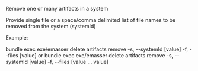 Remove one or many artifacts in a system

Provide single file or a space/comma delimited list of file names to be removed from the system (systemId)

Example:

bundle exec exe/emasser delete artifacts remove -s, --systemId [value] -f, --files [value] 
or
bundle exec exe/emasser delete artifacts remove -s, --systemId [value] -f, --files [value ... value] 
